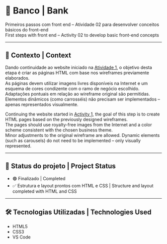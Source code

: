 # 🧠 Banco | Bank  
Primeiros passos com front end – Atividade 02 para desenvolver conceitos básicos do front-end  
First steps with front end – Activity 02 to develop basic front-end concepts  

---

## 📌 Contexto | Context
Dando continuidade ao website iniciado na [Atividade 1](https://www.figma.com/design/luH1UJLCithyGYXLbfCO90/ATV01?node-id=0-1&t=FkDekcZ9ljgtgnVJ-1), o objetivo desta etapa é criar as páginas HTML com base nos wireframes previamente elaborados.  
As páginas devem utilizar imagens livres disponíveis na Internet e um esquema de cores condizente com o ramo de negócio escolhido.  
Adaptações pontuais em relação ao wireframe original são permitidas. Elementos dinâmicos (como carrosséis) não precisam ser implementados – apenas representados visualmente.  

Continuing the website started in [Activity 1](https://www.figma.com/design/luH1UJLCithyGYXLbfCO90/ATV01?node-id=0-1&t=FkDekcZ9ljgtgnVJ-1), the goal of this step is to create HTML pages based on the previously designed wireframes.  
The pages should use royalty-free images from the Internet and a color scheme consistent with the chosen business theme.  
Minor adjustments to the original wireframe are allowed. Dynamic elements (such as carousels) do not need to be implemented – only visually represented.  

---


## 🚧 Status do projeto | Project Status

- 🟢 Finalizado | Completed  
- ✅ Estrutura e layout prontos com HTML e CSS | Structure and layout completed with HTML and CSS  

---

## 🛠 Tecnologias Utilizadas | Technologies Used

- HTML5  
- CSS3
- VS Code

